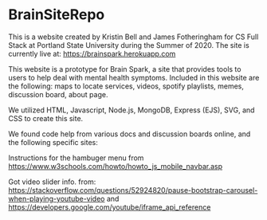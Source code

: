 # BrainSiteRepo

This is a website created by Kristin Bell and James Fotheringham for CS Full Stack at Portland State University during the Summer of 2020.
The site is currently live at: https://brainspark.herokuapp.com

This website is a prototype for Brain Spark, a site that provides tools to users to help deal with mental health symptoms.
Included in this website are the following: maps to locate services, videos, spotify playlists, memes, discussion board, about page.

We utilized HTML, Javascript, Node.js, MongoDB, Express (EJS), SVG, and CSS to create this site.

We found code help from various docs and discussion boards online, and the following specific sites:

Instructions for the hambuger menu from https://www.w3schools.com/howto/howto_js_mobile_navbar.asp

Got video slider info. from: https://stackoverflow.com/questions/52924820/pause-bootstrap-carousel-when-playing-youtube-video
  and https://developers.google.com/youtube/iframe_api_reference
  
  
